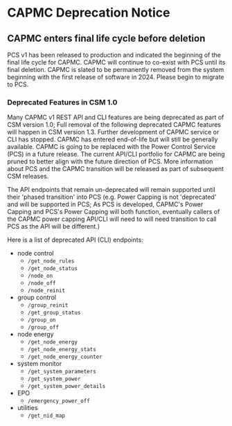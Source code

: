 # CAPMC Deprecation Notice

## CAPMC enters final life cycle before deletion

PCS v1 has been released to production and indicated the beginning of the final life cycle for CAPMC. CAPMC will
continue to co-exist with PCS until its final deletion. CAPMC is slated to be permanently removed from the system
beginning with the first release of software in 2024. Please begin to migrate to PCS.

### Deprecated Features in CSM 1.0

Many CAPMC v1 REST API and CLI features are being deprecated as part of CSM version 1.0; Full removal of the
following deprecated CAPMC features will happen in CSM version 1.3. Further development of CAPMC service or CLI
has stopped. CAPMC has entered end-of-life but will still be generally available. CAPMC is going to be replaced
with the Power Control Service (PCS) in a future release. The current API/CLI portfolio for CAPMC are being pruned
to better align with the future direction of PCS. More information about PCS and the CAPMC transition will be
released as part of subsequent CSM releases.

The API endpoints that remain un-deprecated will remain supported until their 'phased transition' into PCS (e.g.
Power Capping is not 'deprecated' and will be supported in PCS; As PCS is developed, CAPMC's Power Capping and
PCS's Power Capping will both function, eventually callers of the CAPMC power capping API/CLI will need to will
need transition to call PCS as the API will be different.)

Here is a list of deprecated API (CLI) endpoints:

* node control
  * `/get_node_rules`
  * `/get_node_status`
  * `/node_on`
  * `/node_off`
  * `/node_reinit`
* group control
  * `/group_reinit`
  * `/get_group_status`
  * `/group_on`
  * `/group_off`
* node energy
  * `/get_node_energy`
  * `/get_node_energy_stats`
  * `/get_node_energy_counter`
* system monitor
  * `/get_system_parameters`
  * `/get_system_power`
  * `/get_system_power_details`
* EPO
  * `/emergency_power_off`
* utilities
  * `/get_nid_map`
